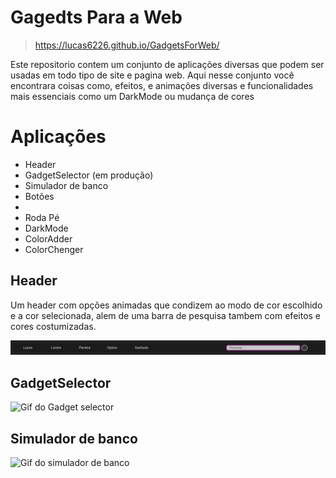 # Gagedts Para a Web 

> https://lucas6226.github.io/GadgetsForWeb/

Este repositorio contem um conjunto de aplicações diversas que podem ser usadas em todo tipo de site e pagina web. Aqui nesse conjunto você encontrara coisas como, efeitos, e animações diversas e funcionalidades mais essenciais como um DarkMode ou mudança de cores

# Aplicações

* Header
* GadgetSelector (em produção) 
* Simulador de banco
* Botões
* 
* Roda Pé
* DarkMode
* ColorAdder
* ColorChenger

##  Header 
Um header com opções animadas que condizem ao modo de cor escolhido e a cor selecionada, alem de uma barra de pesquisa tambem com efeitos e cores costumizadas. 

![Gif do header](assets/images/header-image.jpeg)

## GadgetSelector

![Gif do Gadget selector]()

## Simulador de banco

![Gif do simulador de banco]()
